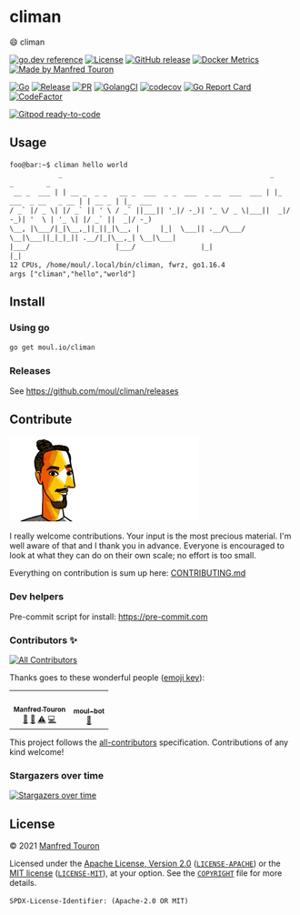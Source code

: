 # climan

:smile: climan

[![go.dev reference](https://img.shields.io/badge/go.dev-reference-007d9c?logo=go&logoColor=white)](https://pkg.go.dev/moul.io/climan)
[![License](https://img.shields.io/badge/license-Apache--2.0%20%2F%20MIT-%2397ca00.svg)](https://github.com/moul/climan/blob/main/COPYRIGHT)
[![GitHub release](https://img.shields.io/github/release/moul/climan.svg)](https://github.com/moul/climan/releases)
[![Docker Metrics](https://images.microbadger.com/badges/image/moul/climan.svg)](https://microbadger.com/images/moul/climan)
[![Made by Manfred Touron](https://img.shields.io/badge/made%20by-Manfred%20Touron-blue.svg?style=flat)](https://manfred.life/)

[![Go](https://github.com/moul/climan/workflows/Go/badge.svg)](https://github.com/moul/climan/actions?query=workflow%3AGo)
[![Release](https://github.com/moul/climan/workflows/Release/badge.svg)](https://github.com/moul/climan/actions?query=workflow%3ARelease)
[![PR](https://github.com/moul/climan/workflows/PR/badge.svg)](https://github.com/moul/climan/actions?query=workflow%3APR)
[![GolangCI](https://golangci.com/badges/github.com/moul/climan.svg)](https://golangci.com/r/github.com/moul/climan)
[![codecov](https://codecov.io/gh/moul/climan/branch/main/graph/badge.svg)](https://codecov.io/gh/moul/climan)
[![Go Report Card](https://goreportcard.com/badge/moul.io/climan)](https://goreportcard.com/report/moul.io/climan)
[![CodeFactor](https://www.codefactor.io/repository/github/moul/climan/badge)](https://www.codefactor.io/repository/github/moul/climan)

[![Gitpod ready-to-code](https://img.shields.io/badge/Gitpod-ready--to--code-blue?logo=gitpod)](https://gitpod.io/#https://github.com/moul/climan)

## Usage

[embedmd]:# (.tmp/usage.txt console)
```console
foo@bar:~$ climan hello world
            _                                                   _                      _        _
 __ _  ___ | | __ _  _ _   __ _  ___  _ _  ___  _ __  ___  ___ | |_  ___  _ __   _ __ | | __ _ | |_  ___
/ _` |/ _ \| |/ _` || ' \ / _` ||___|| '_|/ -_)| '_ \/ _ \|___||  _|/ -_)| '  \ | '_ \| |/ _` ||  _|/ -_)
\__, |\___/|_|\__,_||_||_|\__, |     |_|  \___|| .__/\___/      \__|\___||_|_|_|| .__/|_|\__,_| \__|\___|
|___/                     |___/                |_|                              |_|
12 CPUs, /home/moul/.local/bin/climan, fwrz, go1.16.4
args ["climan","hello","world"]
```

## Install

### Using go

```sh
go get moul.io/climan
```

### Releases

See https://github.com/moul/climan/releases

## Contribute

![Contribute <3](https://raw.githubusercontent.com/moul/moul/main/contribute.gif)

I really welcome contributions.
Your input is the most precious material.
I'm well aware of that and I thank you in advance.
Everyone is encouraged to look at what they can do on their own scale;
no effort is too small.

Everything on contribution is sum up here: [CONTRIBUTING.md](./.github/CONTRIBUTING.md)

### Dev helpers

Pre-commit script for install: https://pre-commit.com

### Contributors ✨

<!-- ALL-CONTRIBUTORS-BADGE:START - Do not remove or modify this section -->
[![All Contributors](https://img.shields.io/badge/all_contributors-2-orange.svg)](#contributors)
<!-- ALL-CONTRIBUTORS-BADGE:END -->

Thanks goes to these wonderful people ([emoji key](https://allcontributors.org/docs/en/emoji-key)):

<!-- ALL-CONTRIBUTORS-LIST:START - Do not remove or modify this section -->
<!-- prettier-ignore-start -->
<!-- markdownlint-disable -->
<table>
  <tr>
    <td align="center"><a href="http://manfred.life"><img src="https://avatars1.githubusercontent.com/u/94029?v=4" width="100px;" alt=""/><br /><sub><b>Manfred Touron</b></sub></a><br /><a href="#maintenance-moul" title="Maintenance">🚧</a> <a href="https://github.com/moul/climan/commits?author=moul" title="Documentation">📖</a> <a href="https://github.com/moul/climan/commits?author=moul" title="Tests">⚠️</a> <a href="https://github.com/moul/climan/commits?author=moul" title="Code">💻</a></td>
    <td align="center"><a href="https://manfred.life/moul-bot"><img src="https://avatars1.githubusercontent.com/u/41326314?v=4" width="100px;" alt=""/><br /><sub><b>moul-bot</b></sub></a><br /><a href="#maintenance-moul-bot" title="Maintenance">🚧</a></td>
  </tr>
</table>

<!-- markdownlint-enable -->
<!-- prettier-ignore-end -->
<!-- ALL-CONTRIBUTORS-LIST:END -->

This project follows the [all-contributors](https://github.com/all-contributors/all-contributors)
specification. Contributions of any kind welcome!

### Stargazers over time

[![Stargazers over time](https://starchart.cc/moul/climan.svg)](https://starchart.cc/moul/climan)

## License

© 2021   [Manfred Touron](https://manfred.life)

Licensed under the [Apache License, Version 2.0](https://www.apache.org/licenses/LICENSE-2.0)
([`LICENSE-APACHE`](LICENSE-APACHE)) or the [MIT license](https://opensource.org/licenses/MIT)
([`LICENSE-MIT`](LICENSE-MIT)), at your option.
See the [`COPYRIGHT`](COPYRIGHT) file for more details.

`SPDX-License-Identifier: (Apache-2.0 OR MIT)`
